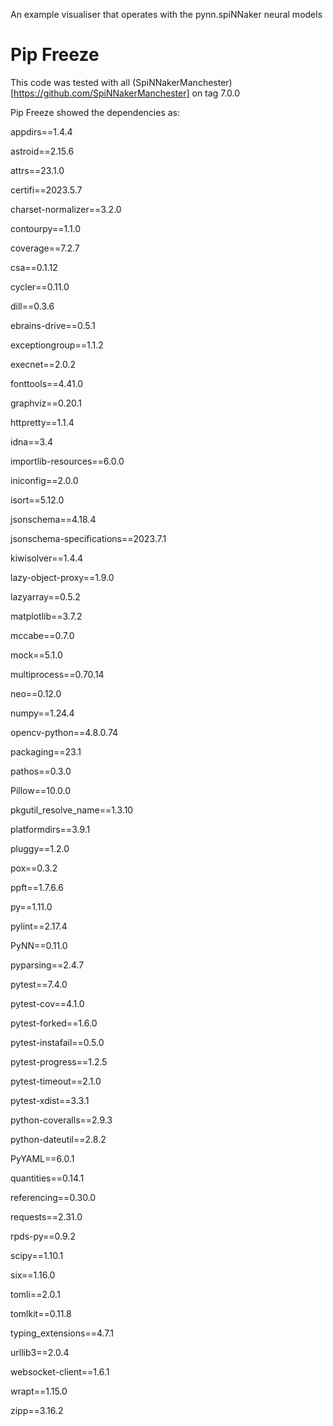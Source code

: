 
An example visualiser that operates with the pynn.spiNNaker neural models


Pip Freeze
==========
This code was tested with all (SpiNNakerManchester)[https://github.com/SpiNNakerManchester] on tag 7.0.0

Pip Freeze showed the dependencies as:

appdirs==1.4.4

astroid==2.15.6

attrs==23.1.0

certifi==2023.5.7

charset-normalizer==3.2.0

contourpy==1.1.0

coverage==7.2.7

csa==0.1.12

cycler==0.11.0

dill==0.3.6

ebrains-drive==0.5.1

exceptiongroup==1.1.2

execnet==2.0.2

fonttools==4.41.0

graphviz==0.20.1

httpretty==1.1.4

idna==3.4

importlib-resources==6.0.0

iniconfig==2.0.0

isort==5.12.0

jsonschema==4.18.4

jsonschema-specifications==2023.7.1

kiwisolver==1.4.4

lazy-object-proxy==1.9.0

lazyarray==0.5.2

matplotlib==3.7.2

mccabe==0.7.0

mock==5.1.0

multiprocess==0.70.14

neo==0.12.0

numpy==1.24.4

opencv-python==4.8.0.74

packaging==23.1

pathos==0.3.0

Pillow==10.0.0

pkgutil_resolve_name==1.3.10

platformdirs==3.9.1

pluggy==1.2.0

pox==0.3.2

ppft==1.7.6.6

py==1.11.0

pylint==2.17.4

PyNN==0.11.0

pyparsing==2.4.7

pytest==7.4.0

pytest-cov==4.1.0

pytest-forked==1.6.0

pytest-instafail==0.5.0

pytest-progress==1.2.5

pytest-timeout==2.1.0

pytest-xdist==3.3.1

python-coveralls==2.9.3

python-dateutil==2.8.2

PyYAML==6.0.1

quantities==0.14.1

referencing==0.30.0

requests==2.31.0

rpds-py==0.9.2

scipy==1.10.1

six==1.16.0

tomli==2.0.1

tomlkit==0.11.8

typing_extensions==4.7.1

urllib3==2.0.4

websocket-client==1.6.1

wrapt==1.15.0

zipp==3.16.2

